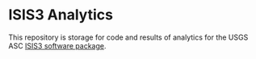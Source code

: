 # ISIS3 Analytics

This repository is storage for code and results of analytics for the USGS ASC [ISIS3
software package](https://github.com/USGS-Astrogeology/ISIS3).
